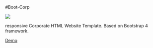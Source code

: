 #Boot-Corp

<img src='https://blogger.googleusercontent.com/img/b/R29vZ2xl/AVvXsEhjAELRtv00Rn2JxyZU7PaGPWTP7Zot4XsQoZm3i8suB3QAGzfaH9IgKolpef21bAVt5oq9b3ZdqjAS56gimRP4d2OyPAyCMjApdncKcYo_EU_GeNbaksuHkKtCQGqApSx7Cqsp8a6CUvUSmRfjnWBVemT6Xgxf4SJbGzyxvIezeOi5PMZiPu-uh9FkyYE/s1600/boot-corp.webp'>

responsive Corporate HTML Website Template.
Based on Bootstrap 4 framework.

[Demo](https://projectdweb.neocities.org/template/demo/boot-corp/)

